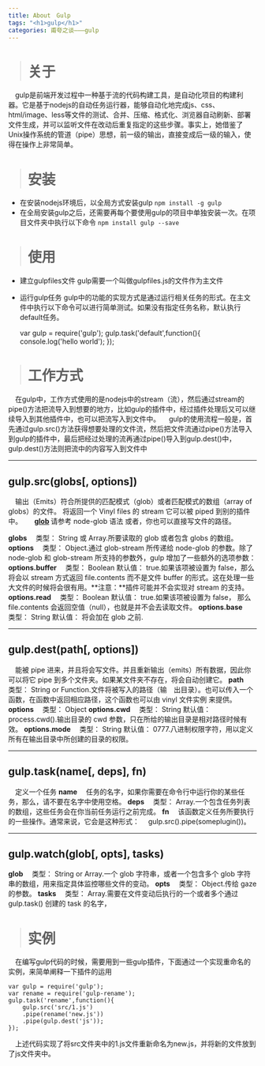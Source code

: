 ```yaml
---
title: About　Gulp
tags: "<h1>gulp</h1>"
categories: 甫夸之谈———gulp
---
```


> <h1>关于</h1>

　gulp是前端开发过程中一种基于流的代码构建工具，是自动化项目的构建利器。它是基于nodejs的自动任务运行器，能够自动化地完成js、css、html/image、less等文件的测试、合并、压缩、格式化、浏览器自动刷新、部署文件生成，并可以监听文件在改动后重复指定的这些步骤。事实上，她借鉴了Unix操作系统的管道（pipe）思想，前一级的输出，直接变成后一级的输入，使得在操作上非常简单。

> <h1>安装</h1>

* 在安装nodejs环境后，以全局方式安装gulp
    `npm install -g gulp`
* 在全局安装gulp之后，还需要再每个要使用gulp的项目中单独安装一次。在项目文件夹中执行以下命令
    `npm install gulp --save`
<!---more--->

> <h1>使用</h1>

* 建立gulpfiles文件
	gulp需要一个叫做gulpfiles.js的文件作为主文件
* 运行gulp任务
	gulp中的功能的实现方式是通过运行相关任务的形式。在主文件中执行以下命令可以进行简单测试。如果没有指定任务名称，默认执行default任务。


	var gulp  = require('gulp');
	gulp.task('default',function(){
		console.log('hello world');
	});

> <h1>工作方式</h1>


　在gulp中，工作方式使用的是nodejs中的stream（流），然后通过stream的pipe()方法把流导入到想要的地方，比如gulp的插件中，经过插件处理后又可以继续导入到其他插件中，也可以把流写入到文件中。
　gulp的使用流程一般是，首先通过gulp.src()方法获得想要处理的文件流，然后把文件流通过pipe()方法导入到gulp的插件中，最后把经过处理的流再通过pipe()导入到gulp.dest()中，gulp.dest()方法则把流中的内容写入到文件中	

---

<H2>gulp.src(globs[, options])</H2>

　输出（Emits）符合所提供的匹配模式（glob）或者匹配模式的数组（array of globs）的文件。 将返回一个 Vinyl files 的 stream 它可以被 piped 到别的插件中。　
　<b>[glob](https://github.com/isaacs/node-glob) </b>请参考 node-glob 语法 或者，你也可以直接写文件的路径。


<b>globs</b>
　类型： String 或 Array.所要读取的 glob 或者包含 globs 的数组。
<b>options</b>
　类型： Object.通过 glob-stream 所传递给 node-glob 的参数。除了 node-glob 和 glob-stream 所支持的参数外，gulp 增加了一些额外的选项参数：
<b>options.buffer</b>
　类型： Boolean 默认值： true.如果该项被设置为 false，那么将会以 stream 方式返回 file.contents 而不是文件 buffer 的形式。这在处理一些大文件的时候将会很有用。**注意：**插件可能并不会实现对 stream 的支持。
<b>options.read</b>
　类型： Boolean 默认值： true.如果该项被设置为 false， 那么 file.contents 会返回空值（null），也就是并不会去读取文件。
<b>options.base</b>
　类型： String 默认值： 将会加在 glob 之前.

---

<h2>gulp.dest(path[, options])</h2>

　能被 pipe 进来，并且将会写文件。并且重新输出（emits）所有数据，因此你可以将它 pipe 到多个文件夹。如果某文件夹不存在，将会自动创建它。
<b>path</b>
　类型： String or Function.文件将被写入的路径（输　出目录）。也可以传入一个函数，在函数中返回相应路径，这个函数也可以由 vinyl 文件实例 来提供。
<b>options</b>
　类型： Object
<b>options.cwd</b>
　类型： String 默认值： process.cwd().输出目录的 cwd 参数，只在所给的输出目录是相对路径时候有效。
<b>options.mode</b>
　类型： String 默认值： 0777.八进制权限字符，用以定义所有在输出目录中所创建的目录的权限。

---

<h2>gulp.task(name[, deps], fn)</h2>

　定义一个任务
<b>name</b>
　任务的名字，如果你需要在命令行中运行你的某些任务，那么，请不要在名字中使用空格。
<b>deps</b>
　类型： Array.一个包含任务列表的数组，这些任务会在你当前任务运行之前完成。
<b>fn</b>
　该函数定义任务所要执行的一些操作。通常来说，它会是这种形式：
　gulp.src().pipe(someplugin())。

---

<h2>gulp.watch(glob[, opts], tasks)</h2>

<b>glob</b>
　类型： String or Array.一个 glob 字符串，或者一个包含多个 glob 字符串的数组，用来指定具体监控哪些文件的变动。
<b>opts</b>
　类型： Object.传给 gaze 的参数。
<b>tasks</b>
　类型： Array.需要在文件变动后执行的一个或者多个通过 gulp.task() 创建的 task 的名字，

> <h1>实例</h1>

　在编写gulp代码的时候，需要用到一些gulp插件，下面通过一个实现重命名的实例，来简单阐释一下插件的运用

	var gulp = require('gulp');
	var rename = require('gulp-rename');
	gulp.task('rename',function(){
		gulp.src('src/1.js')
		.pipe(rename('new.js'))
		.pipe(gulp.dest('js'));
	});
　上述代码实现了将src文件夹中的1.js文件重新命名为new.js，并将新的文件放到了js文件夹中。